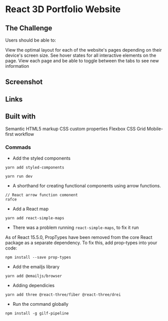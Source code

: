 # React 3D Portfolio Website

## The Challenge

Users should be able to:

View the optimal layout for each of the website's pages depending on their device's screen size.
See hover states for all interactive elements on the page.
View each page and be able to toggle between the tabs to see new information

## Screenshot

## Links

## Built with

Semantic HTML5 markup
CSS custom properties
Flexbox
CSS Grid
Mobile-first workflow

### Commads

- Add the styled components

```
yarn add styled-components
```

```
yarn run dev
```

- A shorthand for creating functional components using arrow functions.

```
// React arrow function comonent
rafce
```

- Add a React map

```
yarn add react-simple-maps
```

- There was a problem running `react-simple-maps`, to fix it run

As of React 15.5.0, PropTypes have been removed from the core React package as a separate dependency. To fix this, add prop-types into your code:

```
npm install --save prop-types
```

- Add the emailjs library

```
yarn add @emailjs/browser
```

- Adding dependicies

```
yarn add three @react-three/fiber @react-three/drei
```

- Run the command globally

```
npm install -g gilf-pipeline
```
